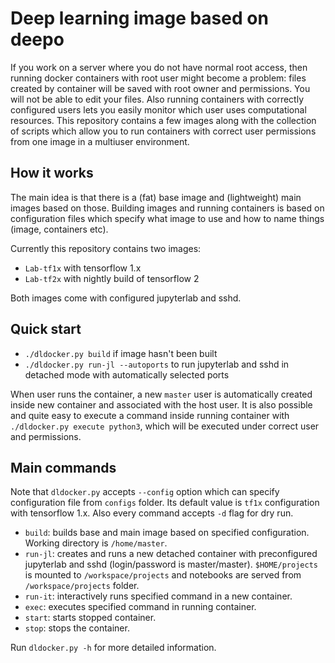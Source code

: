 # Deep learning image based on deepo

If you work on a server where you do not have normal root access, then running docker containers with root user might become a problem: files created by container will be saved with root owner and permissions. You will not be able to edit your files. Also running containers with correctly configured users lets you easily monitor which user uses computational resources. This repository contains a few images along with the collection of scripts which allow you to run containers with correct user permissions from one image in a multiuser environment.

## How it works

The main idea is that there is a (fat) base image and (lightweight) main images based on those. Building images and running containers is based on configuration files which specify what image to use and how to name things (image, containers etc).

Currently this repository contains two images:

- `Lab-tf1x` with tensorflow 1.x
- `Lab-tf2x` with nightly build of tensorflow 2

Both images come with configured jupyterlab and sshd.

## Quick start

- `./dldocker.py build` if image hasn't been built
- `./dldocker.py run-jl --autoports` to run jupyterlab and sshd in detached mode with automatically selected ports

When user runs the container, a new `master` user is automatically created inside new container and associated with the host user. It is also possible and quite easy to execute a command inside running container with `./dldocker.py execute python3`, which will be executed under correct user and permissions.

## Main commands

Note that `dldocker.py` accepts `--config` option which can specify configuration file from `configs` folder. Its default value is `tf1x` configuration with tensorflow 1.x. Also every command accepts `-d` flag for dry run.

- `build`: builds base and main image based on specified configuration. Working directory is `/home/master`.
- `run-jl`: creates and runs a new detached container with preconfigured jupyterlab and sshd (login/password is master/master). `$HOME/projects` is mounted to `/workspace/projects` and notebooks are served from `/workspace/projects` folder.
- `run-it`: interactively runs specified command in a new container.
- `exec`: executes specified command in running container.
- `start`: starts stopped container.
- `stop`: stops the container.

Run `dldocker.py -h` for more detailed information.
